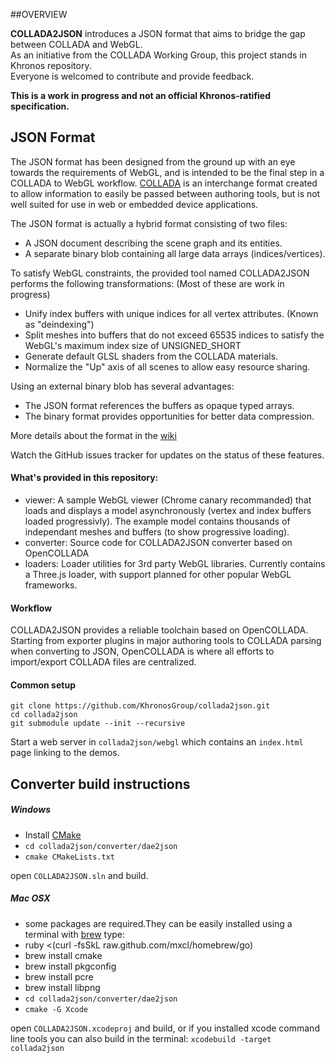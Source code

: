 ##OVERVIEW

**COLLADA2JSON** introduces a JSON format that aims to bridge the gap between COLLADA and WebGL.  
As an initiative from the COLLADA Working Group, this project stands in Khronos repository.  
Everyone is welcomed to contribute and provide feedback. 

**This is a work in progress and not an official Khronos-ratified specification.**

## JSON Format

The JSON format has been designed from the ground up with an eye towards the requirements of WebGL, and is intended to be the final step in a COLLADA to WebGL workflow.
[COLLADA](https://www.khronos.org/collada/) is an interchange format created to allow information to easily be passed between authoring tools, but is not well suited for use in web or embedded device applications.

The JSON format is actually a hybrid format consisting of two files:
- A JSON document describing the scene graph and its entities.
- A separate binary blob containing all large data arrays (indices/vertices).

To satisfy WebGL constraints, the provided tool named COLLADA2JSON performs the following transformations:
(Most of these are work in progress)
- Unify index buffers with unique indices for all vertex attributes. (Known as "deindexing")
- Split meshes into buffers that do not exceed 65535 indices to satisfy the WebGL's maximum index size of UNSIGNED_SHORT 
- Generate default GLSL shaders from the COLLADA materials.
- Normalize the "Up" axis of all scenes to allow easy resource sharing.

Using an external binary blob has several advantages:
 
- The JSON format references the buffers as opaque typed arrays.
- The binary format provides opportunities for better data compression.

More details about the format in the [wiki](https://github.com/KhronosGroup/collada2json/wiki/WebGLTF)  

Watch the GitHub issues tracker for updates on the status of these features.

#### What's provided in this repository:

- viewer: A sample WebGL viewer (Chrome canary recommanded) that loads and displays a model asynchronously (vertex and index buffers loaded progressivly).
The example model contains thousands of independant meshes and buffers (to show progressive loading).
- converter: Source code for COLLADA2JSON converter based on OpenCOLLADA
- loaders: Loader utilities for 3rd party WebGL libraries. Currently contains a Three.js loader, with support planned for other popular WebGL frameworks.

#### Workflow

COLLADA2JSON provides a reliable toolchain based on OpenCOLLADA.
Starting from exporter plugins in major authoring tools to COLLADA parsing when converting to JSON, 
OpenCOLLADA is where all efforts to import/export COLLADA files are centralized.

#### Common setup 
```
git clone https://github.com/KhronosGroup/collada2json.git
cd collada2json
git submodule update --init --recursive
```

Start a web server in `collada2json/webgl` which contains an `index.html` page linking to the demos.

## Converter build instructions

##### Windows

* Install [CMake](http://cmake.org/cmake/resources/software.html)
* `cd collada2json/converter/dae2json`
* `cmake CMakeLists.txt`

open `COLLADA2JSON.sln` and build.

##### Mac OSX

* some packages are required.They can be easily installed using a terminal with [brew](http://mxcl.github.com/homebrew/) type:
 * ruby <(curl -fsSkL raw.github.com/mxcl/homebrew/go)
 * brew install cmake
 * brew install pkgconfig
 * brew install pcre
 * brew install libpng
* `cd collada2json/converter/dae2json`
* `cmake -G Xcode`

open `COLLADA2JSON.xcodeproj` and build, or if you installed xcode command line tools you can also build in the terminal: `xcodebuild -target collada2json`

